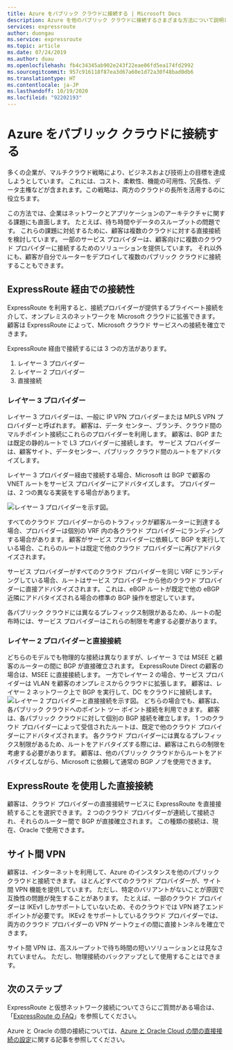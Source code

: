 ```yaml
---
title: Azure をパブリック クラウドに接続する | Microsoft Docs
description: Azure を他のパブリック クラウドに接続するさまざまな方法について説明します
services: expressroute
author: duongau
ms.service: expressroute
ms.topic: article
ms.date: 07/24/2019
ms.author: duau
ms.openlocfilehash: fb4c34345ab902e243f22eae06fd5ea174fd2992
ms.sourcegitcommit: 957c916118f87ea3d67a60e1d72a30f48bad0db6
ms.translationtype: HT
ms.contentlocale: ja-JP
ms.lasthandoff: 10/19/2020
ms.locfileid: "92202193"
---
```

# <a name="connecting-azure-with-public-clouds"></a>Azure をパブリック クラウドに接続する

多くの企業が、マルチクラウド戦略により、ビジネスおよび技術上の目標を達成しようとしています。 これには、コスト、柔軟性、機能の可用性、冗長性、データ主権などが含まれます。この戦略は、両方のクラウドの長所を活用するのに役立ちます。 

この方法では、企業はネットワークとアプリケーションのアーキテクチャに関する課題にも直面します。 たとえば、待ち時間やデータのスループットの問題です。 これらの課題に対処するために、顧客は複数のクラウドに対する直接接続を検討しています。 一部のサービス プロバイダーは、顧客向けに複数のクラウド プロバイダーに接続するためのソリューションを提供しています。 それ以外にも、顧客が自分でルーターをデプロイして複数のパブリック クラウドに接続することもできます。
## <a name="connectivity-via-expressroute"></a>ExpressRoute 経由での接続性
ExpressRoute を利用すると、接続プロバイダーが提供するプライベート接続を介して、オンプレミスのネットワークを Microsoft クラウドに拡張できます。 顧客は ExpressRoute によって、Microsoft クラウド サービスへの接続を確立できます。

ExpressRoute 経由で接続するには 3 つの方法があります。

1. レイヤー 3 プロバイダー
2. レイヤー 2 プロバイダー
3. 直接接続

### <a name="layer3-provider"></a>レイヤー 3 プロバイダー

レイヤー 3 プロバイダーは、一般に IP VPN プロバイダーまたは MPLS VPN プロバイダーと呼ばれます。 顧客は、データ センター、ブランチ、クラウド間のマルチポイント接続にこれらのプロバイダーを利用します。 顧客は、BGP または既定の静的ルートで L3 プロバイダーに接続します。 サービス プロバイダーは、顧客サイト、データセンター、パブリック クラウド間のルートをアドバタイズします。 
 
レイヤー 3 プロバイダー経由で接続する場合、Microsoft は BGP で顧客の VNET ルートをサービス プロバイダーにアドバタイズします。 プロバイダーは、2 つの異なる実装をする場合があります。

![レイヤー 3 プロバイダーを示す図。](media/expressroute-connect-azure-to-public-cloud/azure-to-public-clouds-l3.png)

すべてのクラウド プロバイダーからのトラフィックが顧客ルーターに到達する場合、プロバイダーは個別の VRF 内の各クラウド プロバイダーにランディングする場合があります。 顧客がサービス プロバイダーに依頼して BGP を実行している場合、これらのルートは既定で他のクラウド プロバイダーに再びアドバタイズされます。 

サービス プロバイダーがすべてのクラウド プロバイダーを同じ VRF にランディングしている場合、ルートはサービス プロバイダーから他のクラウド プロバイダーに直接アドバタイズされます。 これは、eBGP ルートが既定で他の eBGP 近隣にアドバタイズされる場合の標準の BGP 操作を想定しています。

各パブリック クラウドには異なるプレフィックス制限があるため、ルートの配布時には、サービス プロバイダーはこれらの制限を考慮する必要があります。

### <a name="layer2-provider-and-direct-connection"></a>レイヤー 2 プロバイダーと直接接続

どちらのモデルでも物理的な接続は異なりますが、レイヤー 3 では MSEE と顧客のルーターの間に BGP が直接確立されます。 ExpressRoute Direct の顧客の場合は、MSEE に直接接続します。 一方でレイヤー 2 の場合、サービス プロバイダーは VLAN を顧客のオンプレミスからクラウドに拡張します。 顧客は、レイヤー 2 ネットワーク上で BGP を実行して、DC をクラウドに接続します。
![レイヤー 2 プロバイダーと直接接続を示す図。](media/expressroute-connect-azure-to-public-cloud/azure-to-public-clouds-l2.png)
どちらの場合でも、顧客は、各パブリック クラウドへのポイント ツー ポイント接続を利用できます。 顧客は、各パブリック クラウドに対して個別の BGP 接続を確立します。 1 つのクラウド プロバイダーによって受信されたルートは、既定で他のクラウド プロバイダーにアドバタイズされます。 各クラウド プロバイダーには異なるプレフィックス制限があるため、ルートをアドバタイズする際には、顧客はこれらの制限を考慮する必要があります。 顧客は、他のパブリック クラウドからルートをアドバタイズしながら、Microsoft に依頼して通常の BGP ノブを使用できます。

## <a name="direct-connection-with-expressroute"></a>ExpressRoute を使用した直接接続

顧客は、クラウド プロバイダーの直接接続サービスに ExpressRoute を直接接続することを選択できます。 2 つのクラウド プロバイダーが連続して接続され、それらのルーター間で BGP が直接確立されます。 この種類の接続は、現在、Oracle で使用できます。

## <a name="site-to-site-vpn"></a>サイト間 VPN

顧客は、インターネットを利用して、Azure のインスタンスを他のパブリック クラウドと接続できます。 ほとんどすべてのクラウド プロバイダーが、サイト間 VPN 機能を提供しています。 ただし、特定のバリアントがないことが原因で互換性の問題が発生することがあります。 たとえば、一部のクラウド プロバイダーは IKEv1 しかサポートしていないため、そのクラウドでは VPN 終了エンドポイントが必要です。 IKEv2 をサポートしているクラウド プロバイダーでは、両方のクラウド プロバイダーの VPN ゲートウェイの間に直接トンネルを確立できます。

サイト間 VPN は、高スループットで待ち時間の短いソリューションとは見なされていません。 ただし、物理接続のバックアップとして使用することはできます。

## <a name="next-steps"></a>次のステップ
ExpressRoute と仮想ネットワーク接続についてさらにご質問がある場合は、「[ExpressRoute の FAQ][ER-FAQ]」を参照してください。

Azure と Oracle の間の接続については、[Azure と Oracle Cloud の間の直接接続の設定][ER-OCI]に関する記事を参照してください。

<!--Link References-->
[ER-FAQ]: ./expressroute-faqs.md
[ER-OCI]: ../virtual-machines/workloads/oracle/configure-azure-oci-networking.md